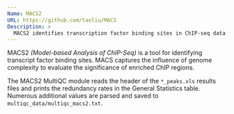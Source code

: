 ```yaml
---
Name: MACS2
URL: https://github.com/taoliu/MACS
Description: >
  MACS2 identifies transcription factor binding sites in ChIP-seq data.
---
```


MACS2 _(Model-based Analysis of ChIP-Seq)_ is a tool for identifying transcript
factor binding sites. MACS captures the influence of genome complexity to
evaluate the significance of enriched ChIP regions.

The MACS2 MultiQC module reads the header of the `*_peaks.xls` results files
and prints the redundancy rates in the General Statistics table. Numerous
additional values are parsed and saved to `multiqc_data/multiqc_macs2.txt`.
